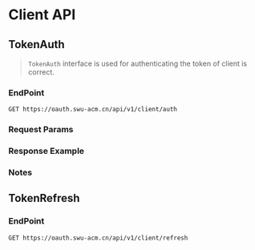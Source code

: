 # Client API

## TokenAuth

> `TokenAuth` interface is used for authenticating the token of client is correct.

### EndPoint

```http request
GET https://oauth.swu-acm.cn/api/v1/client/auth
```

### Request Params

### Response Example

### Notes

## TokenRefresh

### EndPoint

```http request
GET https://oauth.swu-acm.cn/api/v1/client/refresh
```